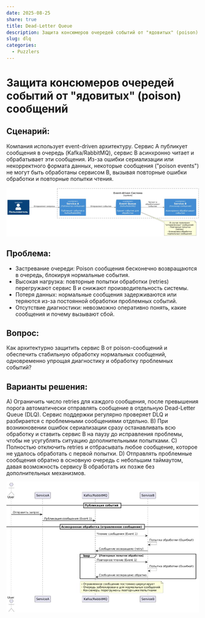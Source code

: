 ```yaml
---
date: 2025-08-25
share: true
title: Dead-Letter Queue
description: Защита консюмеров очередей событий от "ядовитых" (poison) сообщений.
slug: dlq
categories:
  - Puzzlers
---
```



# Защита консюмеров очередей событий от "ядовитых" (poison) сообщений
 

## Сценарий:
Компания использует event-driven архитектуру. Сервис A публикует сообщения в очередь (Kafka/RabbitMQ), сервис B асинхронно читает и обрабатывает эти сообщения. Из-за ошибки сериализации или некорректного формата данных, некоторые сообщения ("poison events") не могут быть обработаны сервисом B, вызывая повторные ошибки обработки и повторные попытки чтения.
<!-- more -->

![image info](dlq1.png)

## Проблема:
- Застревание очереди: Poison сообщения бесконечно возвращаются в очередь, блокируя нормальные события.
- Высокая нагрузка: повторные попытки обработки (retries) перегружают сервис B и снижают производительность системы.
- Потеря данных: нормальные сообщения задерживаются или теряются из-за постоянной обработки проблемных событий.
- Отсутствие диагностики: невозможно оперативно понять, какие сообщения и почему вызывают сбой.

## Вопрос:
Как архитектурно защитить сервис B от poison-сообщений и обеспечить стабильную обработку нормальных сообщений, одновременно упрощая диагностику и обработку проблемных событий?

## Варианты решения:
A) Ограничить число retries для каждого сообщения, после превышения порога автоматически отправлять сообщение в отдельную Dead-Letter Queue (DLQ). Сервис поддержки регулярно проверяет DLQ и разбирается с проблемными сообщениями отдельно.
B) При возникновении ошибок сериализации сразу останавливать всю обработку и ставить сервис B на паузу до исправления проблемы, чтобы не усугублять ситуацию дополнительными попытками.
C) Полностью отключить retries и отбрасывать любое сообщение, которое не удалось обработать с первой попытки.
D) Отправлять проблемные сообщения обратно в основную очередь с небольшим таймаутом, давая возможность сервису B обработать их позже без дополнительных механизмов.

![image info](dlq2.png)
